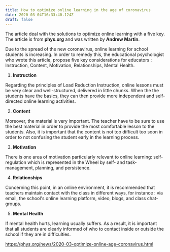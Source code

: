```yaml
---
title: How to optimize online learning in the age of coronavirus
date: 2020-03-04T16:33:40.124Z
draft: false
---
```

The article deal with the solutions to optimize online learning with a five key. The article is from **phys.org** and was written by **Andrew Martin**.

Due to the spread of the new coronavirus, online learning for school students is increasing. In order to remedy this, the educational psychologist who wrote this article, propose five key considerations for educators : Instruction, Content, Motivation, Relationships, Mental Health.

1. **Instruction**

Regarding the principles of Load Reduction Instruction, online lessons must be very clear and well-structured, delivered in little chunks. When the the students have the basics, they can then provide more independent and self-directed online learning activities.

2. **Content**

Moreover, the material is very important. The teacher have to be sure to use the best material in order to provide the most comfortable lesson to the students. Also, it is important that the content is not too difficult too soon in order to not confusing the student early in the learning process.

3. **Motivation**

There is one area of motivation particularly relevant to online learning: self-regulation which is represented in the Wheel by self- and task-management, planning, and persistence.

4. **Relationships**

Concerning this point, in an online environment, it is recommended that teachers maintain contact with the class in different ways, for instance : via email, the school's online learning platform, video, blogs, and class chat-groups.

5. **Mental Health**

If mental health hurts, learning usually suffers. As a result, it is important that all students are clearly informed of who to contact inside or outside the school if they are in difficulties.

<https://phys.org/news/2020-03-optimize-online-age-coronavirus.html>